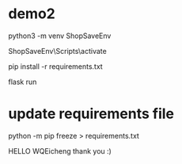 # demo2

python3 -m venv ShopSaveEnv

ShopSaveEnv\Scripts\activate

pip install -r requirements.txt

flask run

# update requirements file

python -m pip freeze > requirements.txt

HELLO WQEicheng thank you :)